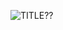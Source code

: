 ![TITLE??](https://gm1.ggpht.com/AJNwK885awiqb9IjP_bIL8uOSlcUlXIypnMSq_4FPcyWvhu16myPgigYWjpBuK785VxX7pQ5pyvMoB0bTB32_pKFgTf8JsYhfzA88prGOqME04n9x6hPFHt_ZL3j2DsZYDFMmBhj5hxJFHtVTcWo4XsIqpK0F4hW86m5OCGS1qGi1-gnJJ9I79cC40-iUrKgkUKRFkO8JJlWlUrZoRvWlQsvQniwKtOg57lSNDvniWwOh_L_uJBSN4EuhTtbtRBgpc0xXiuo3dGbRD5VKUtmUFaCtpuewpidnalBz2OqQHeyQnia59rLbjTv3Ue8BYSniEmoyJPPE2oJYQ6QsD6CqscIOK0nHqCHcU2Lg7CSUfr_C_Df-3DviA3Skcd1QNSFkG4ubjivtBzl1WYDHhEXkpMicWkOr9Cb6byW12iTk7IQNBQ2ptMpBUILopEgmMmBP-aBF0LRUa1bkfjqPrulzTUA2nHtWpjs7Vg0iP5FAASE-z0An3CHKywC7lvpf4kTFlhg_pLrOZJkVVAoq6CfMkcJyUAOTZdPViey1Ai7DDIuGNHyOy6l1TfPewxYSEfJz5kgAY7XoXj_zMLEGLHCM1xYjFmpPvIXu5rmUU_neBNfbbYY_qWPUVHEg6-5kcps-1JdcaddONGB7NYyynnCIaOLMEN6JPy4edB2zWXsgQXD3SfqnO4G1kyR7FdiPeVrC2PWoJ68m4Nzj3G_OSEDNmWA3Q=w1440-h726-l75-ft)
